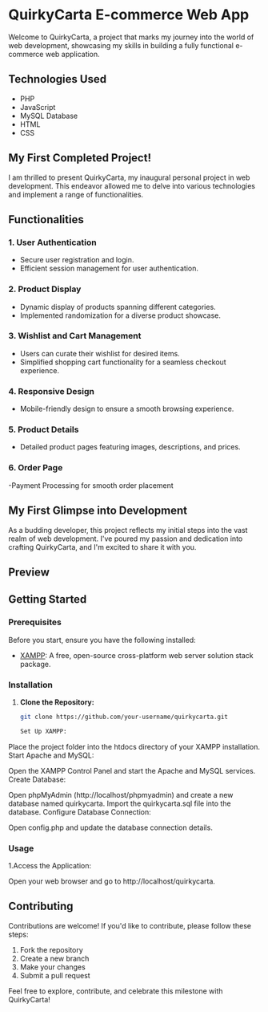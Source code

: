 # QuirkyCarta E-commerce Web App

Welcome to QuirkyCarta, a project that marks my journey into the world of web development, showcasing my skills in building a fully functional e-commerce web application.

## Technologies Used
- PHP
- JavaScript
- MySQL Database
- HTML
- CSS

## My First Completed Project!

I am thrilled to present QuirkyCarta, my inaugural personal project in web development. This endeavor allowed me to delve into various technologies and implement a range of functionalities.

## Functionalities

### 1. User Authentication
   - Secure user registration and login.
   - Efficient session management for user authentication.

### 2. Product Display
   - Dynamic display of products spanning different categories.
   - Implemented randomization for a diverse product showcase.

### 3. Wishlist and Cart Management
   - Users can curate their wishlist for desired items.
   - Simplified shopping cart functionality for a seamless checkout experience.

### 4. Responsive Design
   - Mobile-friendly design to ensure a smooth browsing experience.

### 5. Product Details
   - Detailed product pages featuring images, descriptions, and prices.

### 6. Order Page
   -Payment Processing for smooth order placement

## My First Glimpse into Development

As a budding developer, this project reflects my initial steps into the vast realm of web development. I've poured my passion and dedication into crafting QuirkyCarta, and I'm excited to share it with you.

## Preview



## Getting Started

### Prerequisites
Before you start, ensure you have the following installed:

- [XAMPP](https://www.apachefriends.org/index.html): A free, open-source cross-platform web server solution stack package.

### Installation

1. **Clone the Repository:**
   ```bash
   git clone https://github.com/your-username/quirkycarta.git

   Set Up XAMPP:

Place the project folder into the htdocs directory of your XAMPP installation.
Start Apache and MySQL:

Open the XAMPP Control Panel and start the Apache and MySQL services.
Create Database:

Open phpMyAdmin (http://localhost/phpmyadmin) and create a new database named quirkycarta.
Import the quirkycarta.sql file into the database.
Configure Database Connection:

Open config.php and update the database connection details.


### Usage
1.Access the Application:

Open your web browser and go to http://localhost/quirkycarta.

## Contributing
Contributions are welcome! If you'd like to contribute, please follow these steps:
1. Fork the repository
2. Create a new branch
3. Make your changes
4. Submit a pull request





Feel free to explore, contribute, and celebrate this milestone with QuirkyCarta!
